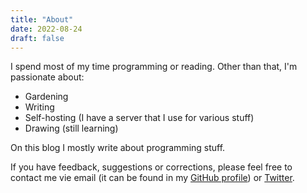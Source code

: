 ```yaml
---
title: "About"
date: 2022-08-24
draft: false
---
```

I spend most of my time programming or reading. Other than that, I&apos;m passionate about:
- Gardening
- Writing
- Self-hosting (I have a server that I use for various stuff)
- Drawing (still learning)

On this blog I mostly write about programming stuff.

If you have feedback, suggestions or corrections, please feel free to contact me vie email (it can be found in my [GitHub profile](https://github.com/PandaSekh)) or [Twitter](https://twitter.com/PandaSekh). 
